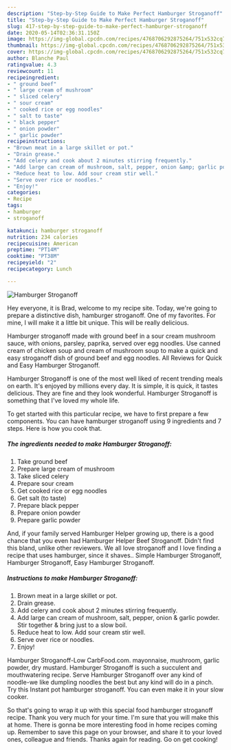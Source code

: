 ```yaml
---
description: "Step-by-Step Guide to Make Perfect Hamburger Stroganoff"
title: "Step-by-Step Guide to Make Perfect Hamburger Stroganoff"
slug: 417-step-by-step-guide-to-make-perfect-hamburger-stroganoff
date: 2020-05-14T02:36:31.150Z
image: https://img-global.cpcdn.com/recipes/4768706292875264/751x532cq70/hamburger-stroganoff-recipe-main-photo.jpg
thumbnail: https://img-global.cpcdn.com/recipes/4768706292875264/751x532cq70/hamburger-stroganoff-recipe-main-photo.jpg
cover: https://img-global.cpcdn.com/recipes/4768706292875264/751x532cq70/hamburger-stroganoff-recipe-main-photo.jpg
author: Blanche Paul
ratingvalue: 4.3
reviewcount: 11
recipeingredient:
- " ground beef"
- " large cream of mushroom"
- " sliced celery"
- " sour cream"
- " cooked rice or egg noodles"
- " salt to taste"
- " black pepper"
- " onion powder"
- " garlic powder"
recipeinstructions:
- "Brown meat in a large skillet or pot."
- "Drain grease."
- "Add celery and cook about 2 minutes stirring frequently."
- "Add large can cream of mushroom, salt, pepper, onion &amp; garlic powder. Stir together &amp; bring just to a slow boil."
- "Reduce heat to low. Add sour cream stir well."
- "Serve over rice or noodles."
- "Enjoy!"
categories:
- Recipe
tags:
- hamburger
- stroganoff

katakunci: hamburger stroganoff 
nutrition: 234 calories
recipecuisine: American
preptime: "PT14M"
cooktime: "PT38M"
recipeyield: "2"
recipecategory: Lunch

---
```



![Hamburger Stroganoff](https://img-global.cpcdn.com/recipes/4768706292875264/751x532cq70/hamburger-stroganoff-recipe-main-photo.jpg)

Hey everyone, it is Brad, welcome to my recipe site. Today, we're going to prepare a distinctive dish, hamburger stroganoff. One of my favorites. For mine, I will make it a little bit unique. This will be really delicious.

Hamburger stroganoff made with ground beef in a sour cream mushroom sauce, with onions, parsley, paprika, served over egg noodles. Use canned cream of chicken soup and cream of mushroom soup to make a quick and easy stroganoff dish of ground beef and egg noodles. All Reviews for Quick and Easy Hamburger Stroganoff.

Hamburger Stroganoff is one of the most well liked of recent trending meals on earth. It's enjoyed by millions every day. It is simple, it is quick, it tastes delicious. They are fine and they look wonderful. Hamburger Stroganoff is something that I've loved my whole life.


To get started with this particular recipe, we have to first prepare a few components. You can have hamburger stroganoff using 9 ingredients and 7 steps. Here is how you cook that.

<!--inarticleads1-->

##### The ingredients needed to make Hamburger Stroganoff:

1. Take  ground beef
1. Prepare  large cream of mushroom
1. Take  sliced celery
1. Prepare  sour cream
1. Get  cooked rice or egg noodles
1. Get  salt (to taste)
1. Prepare  black pepper
1. Prepare  onion powder
1. Prepare  garlic powder


And, if your family served Hamburger Helper growing up, there is a good chance that you even had Hamburger Helper Beef Stroganoff. Didn&#39;t find this bland, unlike other reviewers. We all love stroganoff and I love finding a recipe that uses hamburger, since it shaves.. Simple Hamburger Stroganoff, Hamburger Stroganoff, Easy Hamburger Stroganoff. 

<!--inarticleads2-->

##### Instructions to make Hamburger Stroganoff:

1. Brown meat in a large skillet or pot.
1. Drain grease.
1. Add celery and cook about 2 minutes stirring frequently.
1. Add large can cream of mushroom, salt, pepper, onion &amp; garlic powder. Stir together &amp; bring just to a slow boil.
1. Reduce heat to low. Add sour cream stir well.
1. Serve over rice or noodles.
1. Enjoy!


Hamburger Stroganoff-Low CarbFood.com. mayonnaise, mushroom, garlic powder, dry mustard. Hamburger Stroganoff is such a succulent and mouthwatering recipe. Serve Hamburger Stroganoff over any kind of noodle-we like dumpling noodles the best but any kind will do in a pinch. Try this Instant pot hamburger stroganoff. You can even make it in your slow cooker. 

So that's going to wrap it up with this special food hamburger stroganoff recipe. Thank you very much for your time. I'm sure that you will make this at home. There is gonna be more interesting food in home recipes coming up. Remember to save this page on your browser, and share it to your loved ones, colleague and friends. Thanks again for reading. Go on get cooking!
